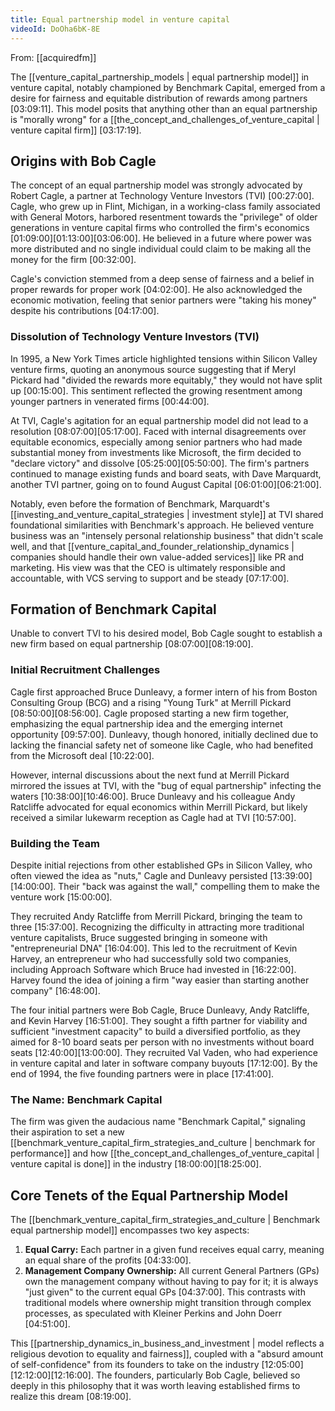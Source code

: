 ```yaml
---
title: Equal partnership model in venture capital
videoId: DoOha6bK-8E
---
```


From: [[acquiredfm]] <br/> 

The [[venture_capital_partnership_models | equal partnership model]] in venture capital, notably championed by Benchmark Capital, emerged from a desire for fairness and equitable distribution of rewards among partners <a class="yt-timestamp" data-t="03:09:11">[03:09:11]</a>. This model posits that anything other than an equal partnership is "morally wrong" for a [[the_concept_and_challenges_of_venture_capital | venture capital firm]] <a class="yt-timestamp" data-t="03:17:19">[03:17:19]</a>.

## Origins with Bob Cagle

The concept of an equal partnership model was strongly advocated by Robert Cagle, a partner at Technology Venture Investors (TVI) <a class="yt-timestamp" data-t="00:27:00">[00:27:00]</a>. Cagle, who grew up in Flint, Michigan, in a working-class family associated with General Motors, harbored resentment towards the "privilege" of older generations in venture capital firms who controlled the firm's economics <a class="yt-timestamp" data-t="01:09:00">[01:09:00]</a><a class="yt-timestamp" data-t="01:13:00">[01:13:00]</a><a class="yt-timestamp" data-t="03:06:00">[03:06:00]</a>. He believed in a future where power was more distributed and no single individual could claim to be making all the money for the firm <a class="yt-timestamp" data-t="00:32:00">[00:32:00]</a>.

Cagle's conviction stemmed from a deep sense of fairness and a belief in proper rewards for proper work <a class="yt-timestamp" data-t="04:02:00">[04:02:00]</a>. He also acknowledged the economic motivation, feeling that senior partners were "taking his money" despite his contributions <a class="yt-timestamp" data-t="04:17:00">[04:17:00]</a>.

### Dissolution of Technology Venture Investors (TVI)

In 1995, a New York Times article highlighted tensions within Silicon Valley venture firms, quoting an anonymous source suggesting that if Meryl Pickard had "divided the rewards more equitably," they would not have split up <a class="yt-timestamp" data-t="00:15:00">[00:15:00]</a>. This sentiment reflected the growing resentment among younger partners in venerated firms <a class="yt-timestamp" data-t="00:44:00">[00:44:00]</a>.

At TVI, Cagle's agitation for an equal partnership model did not lead to a resolution <a class="yt-timestamp" data-t="08:07:00">[08:07:00]</a><a class="yt-timestamp" data-t="05:17:00">[05:17:00]</a>. Faced with internal disagreements over equitable economics, especially among senior partners who had made substantial money from investments like Microsoft, the firm decided to "declare victory" and dissolve <a class="yt-timestamp" data-t="05:25:00">[05:25:00]</a><a class="yt-timestamp" data-t="05:50:00">[05:50:00]</a>. The firm's partners continued to manage existing funds and board seats, with Dave Marquardt, another TVI partner, going on to found August Capital <a class="yt-timestamp" data-t="06:01:00">[06:01:00]</a><a class="yt-timestamp" data-t="06:21:00">[06:21:00]</a>.

Notably, even before the formation of Benchmark, Marquardt's [[investing_and_venture_capital_strategies | investment style]] at TVI shared foundational similarities with Benchmark's approach. He believed venture business was an "intensely personal relationship business" that didn't scale well, and that [[venture_capital_and_founder_relationship_dynamics | companies should handle their own value-added services]] like PR and marketing. His view was that the CEO is ultimately responsible and accountable, with VCS serving to support and be steady <a class="yt-timestamp" data-t="07:17:00">[07:17:00]</a>.

## Formation of Benchmark Capital

Unable to convert TVI to his desired model, Bob Cagle sought to establish a new firm based on equal partnership <a class="yt-timestamp" data-t="08:07:00">[08:07:00]</a><a class="yt-timestamp" data-t="08:19:00">[08:19:00]</a>.

### Initial Recruitment Challenges

Cagle first approached Bruce Dunleavy, a former intern of his from Boston Consulting Group (BCG) and a rising "Young Turk" at Merrill Pickard <a class="yt-timestamp" data-t="08:50:00">[08:50:00]</a><a class="yt-timestamp" data-t="08:56:00">[08:56:00]</a>. Cagle proposed starting a new firm together, emphasizing the equal partnership idea and the emerging internet opportunity <a class="yt-timestamp" data-t="09:57:00">[09:57:00]</a>. Dunleavy, though honored, initially declined due to lacking the financial safety net of someone like Cagle, who had benefited from the Microsoft deal <a class="yt-timestamp" data-t="10:22:00">[10:22:00]</a>.

However, internal discussions about the next fund at Merrill Pickard mirrored the issues at TVI, with the "bug of equal partnership" infecting the waters <a class="yt-timestamp" data-t="10:38:00">[10:38:00]</a><a class="yt-timestamp" data-t="10:46:00">[10:46:00]</a>. Bruce Dunleavy and his colleague Andy Ratcliffe advocated for equal economics within Merrill Pickard, but likely received a similar lukewarm reception as Cagle had at TVI <a class="yt-timestamp" data-t="10:57:00">[10:57:00]</a>.

### Building the Team

Despite initial rejections from other established GPs in Silicon Valley, who often viewed the idea as "nuts," Cagle and Dunleavy persisted <a class="yt-timestamp" data-t="13:39:00">[13:39:00]</a><a class="yt-timestamp" data-t="14:00:00">[14:00:00]</a>. Their "back was against the wall," compelling them to make the venture work <a class="yt-timestamp" data-t="15:00:00">[15:00:00]</a>.

They recruited Andy Ratcliffe from Merrill Pickard, bringing the team to three <a class="yt-timestamp" data-t="15:37:00">[15:37:00]</a>. Recognizing the difficulty in attracting more traditional venture capitalists, Bruce suggested bringing in someone with "entrepreneurial DNA" <a class="yt-timestamp" data-t="16:04:00">[16:04:00]</a>. This led to the recruitment of Kevin Harvey, an entrepreneur who had successfully sold two companies, including Approach Software which Bruce had invested in <a class="yt-timestamp" data-t="16:22:00">[16:22:00]</a>. Harvey found the idea of joining a firm "way easier than starting another company" <a class="yt-timestamp" data-t="16:48:00">[16:48:00]</a>.

The four initial partners were Bob Cagle, Bruce Dunleavy, Andy Ratcliffe, and Kevin Harvey <a class="yt-timestamp" data-t="16:51:00">[16:51:00]</a>. They sought a fifth partner for viability and sufficient "investment capacity" to build a diversified portfolio, as they aimed for 8-10 board seats per person with no investments without board seats <a class="yt-timestamp" data-t="12:40:00">[12:40:00]</a><a class="yt-timestamp" data-t="13:00:00">[13:00:00]</a>. They recruited Val Vaden, who had experience in venture capital and later in software company buyouts <a class="yt-timestamp" data-t="17:12:00">[17:12:00]</a>. By the end of 1994, the five founding partners were in place <a class="yt-timestamp" data-t="17:41:00">[17:41:00]</a>.

### The Name: Benchmark Capital

The firm was given the audacious name "Benchmark Capital," signaling their aspiration to set a new [[benchmark_venture_capital_firm_strategies_and_culture | benchmark for performance]] and how [[the_concept_and_challenges_of_venture_capital | venture capital is done]] in the industry <a class="yt-timestamp" data-t="18:00:00">[18:00:00]</a><a class="yt-timestamp" data-t="18:25:00">[18:25:00]</a>.

## Core Tenets of the Equal Partnership Model

The [[benchmark_venture_capital_firm_strategies_and_culture | Benchmark equal partnership model]] encompasses two key aspects:
1.  **Equal Carry:** Each partner in a given fund receives equal carry, meaning an equal share of the profits <a class="yt-timestamp" data-t="04:33:00">[04:33:00]</a>.
2.  **Management Company Ownership:** All current General Partners (GPs) own the management company without having to pay for it; it is always "just given" to the current equal GPs <a class="yt-timestamp" data-t="04:37:00">[04:37:00]</a>. This contrasts with traditional models where ownership might transition through complex processes, as speculated with Kleiner Perkins and John Doerr <a class="yt-timestamp" data-t="04:51:00">[04:51:00]</a>.

This [[partnership_dynamics_in_business_and_investment | model reflects a religious devotion to equality and fairness]], coupled with a "absurd amount of self-confidence" from its founders to take on the industry <a class="yt-timestamp" data-t="12:05:00">[12:05:00]</a><a class="yt-timestamp" data-t="12:12:00">[12:12:00]</a><a class="yt-timestamp" data-t="12:16:00">[12:16:00]</a>. The founders, particularly Bob Cagle, believed so deeply in this philosophy that it was worth leaving established firms to realize this dream <a class="yt-timestamp" data-t="08:19:00">[08:19:00]</a>.